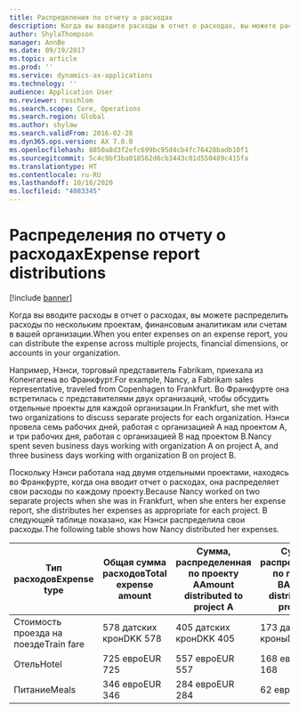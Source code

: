 ```yaml
---
title: Распределения по отчету о расходах
description: Когда вы вводите расходы в отчет о расходах, вы можете распределить расходы по нескольким проектам, юридическим лицам или счетам в вашей организации.
author: ShylaThompson
manager: AnnBe
ms.date: 09/19/2017
ms.topic: article
ms.prod: ''
ms.service: dynamics-ax-applications
ms.technology: ''
audience: Application User
ms.reviewer: roschlom
ms.search.scope: Core, Operations
ms.search.region: Global
ms.author: shylaw
ms.search.validFrom: 2016-02-28
ms.dyn365.ops.version: AX 7.0.0
ms.openlocfilehash: 8850a8d3f2efc699bc95d4cb4fc76428badb10f1
ms.sourcegitcommit: 5c4c9bf3ba018562d6cb3443c01d550489c415fa
ms.translationtype: HT
ms.contentlocale: ru-RU
ms.lasthandoff: 10/16/2020
ms.locfileid: "4083345"
---
```

# <a name="expense-report-distributions"></a><span data-ttu-id="1369c-103">Распределения по отчету о расходах</span><span class="sxs-lookup"><span data-stu-id="1369c-103">Expense report distributions</span></span>

[!include [banner](../includes/banner.md)]

<span data-ttu-id="1369c-104">Когда вы вводите расходы в отчет о расходах, вы можете распределить расходы по нескольким проектам, финансовым аналитикам или счетам в вашей организации.</span><span class="sxs-lookup"><span data-stu-id="1369c-104">When you enter expenses on an expense report, you can distribute the expense across multiple projects, financial dimensions, or accounts in your organization.</span></span>

<span data-ttu-id="1369c-105">Например, Нэнси, торговый представитель Fabrikam, приехала из Копенгагена во Франкфурт.</span><span class="sxs-lookup"><span data-stu-id="1369c-105">For example, Nancy, a Fabrikam sales representative, traveled from Copenhagen to Frankfurt.</span></span> <span data-ttu-id="1369c-106">Во Франкфурте она встретилась с представителями двух организаций, чтобы обсудить отдельные проекты для каждой организации.</span><span class="sxs-lookup"><span data-stu-id="1369c-106">In Frankfurt, she met with two organizations to discuss separate projects for each organization.</span></span> <span data-ttu-id="1369c-107">Нэнси провела семь рабочих дней, работая с организацией A над проектом A, и три рабочих дня, работая с организацией B над проектом B.</span><span class="sxs-lookup"><span data-stu-id="1369c-107">Nancy spent seven business days working with organization A on project A, and three business days working with organization B on project B.</span></span>

<span data-ttu-id="1369c-108">Поскольку Нэнси работала над двумя отдельными проектами, находясь во Франкфурте, когда она вводит отчет о расходах, она распределяет свои расходы по каждому проекту.</span><span class="sxs-lookup"><span data-stu-id="1369c-108">Because Nancy worked on two separate projects when she was in Frankfurt, when she enters her expense report, she distributes her expenses as appropriate for each project.</span></span> <span data-ttu-id="1369c-109">В следующей таблице показано, как Нэнси распределила свои расходы.</span><span class="sxs-lookup"><span data-stu-id="1369c-109">The following table shows how Nancy distributed her expenses.</span></span>


| <span data-ttu-id="1369c-110">Тип расходов</span><span class="sxs-lookup"><span data-stu-id="1369c-110">Expense type</span></span> | <span data-ttu-id="1369c-111">Общая сумма расходов</span><span class="sxs-lookup"><span data-stu-id="1369c-111">Total expense amount</span></span>|<span data-ttu-id="1369c-112">Сумма, распределенная по проекту А</span><span class="sxs-lookup"><span data-stu-id="1369c-112">Amount distributed to project A</span></span>| <span data-ttu-id="1369c-113">Сумма, распределенная по проекту B</span><span class="sxs-lookup"><span data-stu-id="1369c-113">Amount distributed to project B</span></span> |
|--------------|---------------------|-------------------------------|---------------------------------|
|<span data-ttu-id="1369c-114">Стоимость проезда на поезде</span><span class="sxs-lookup"><span data-stu-id="1369c-114">Train fare</span></span>   |<span data-ttu-id="1369c-115">578 датских крон</span><span class="sxs-lookup"><span data-stu-id="1369c-115">DKK 578</span></span>              |<span data-ttu-id="1369c-116">405 датских крон</span><span class="sxs-lookup"><span data-stu-id="1369c-116">DKK 405</span></span>                        |<span data-ttu-id="1369c-117">173 датских кроны</span><span class="sxs-lookup"><span data-stu-id="1369c-117">DKK 173</span></span>                          |
|<span data-ttu-id="1369c-118">Отель</span><span class="sxs-lookup"><span data-stu-id="1369c-118">Hotel</span></span>         |<span data-ttu-id="1369c-119">725 евро</span><span class="sxs-lookup"><span data-stu-id="1369c-119">EUR 725</span></span>              |<span data-ttu-id="1369c-120">557 евро</span><span class="sxs-lookup"><span data-stu-id="1369c-120">EUR 557</span></span>                        |<span data-ttu-id="1369c-121">168 евро</span><span class="sxs-lookup"><span data-stu-id="1369c-121">EUR 168</span></span>                          |
|<span data-ttu-id="1369c-122">Питание</span><span class="sxs-lookup"><span data-stu-id="1369c-122">Meals</span></span>         |<span data-ttu-id="1369c-123">346 евро</span><span class="sxs-lookup"><span data-stu-id="1369c-123">EUR 346</span></span>              |<span data-ttu-id="1369c-124">284 евро</span><span class="sxs-lookup"><span data-stu-id="1369c-124">EUR 284</span></span>                        |<span data-ttu-id="1369c-125">62 евро</span><span class="sxs-lookup"><span data-stu-id="1369c-125">EUR 62</span></span>                           |

